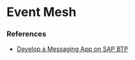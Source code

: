 # Event Mesh






### References





* [Develop a Messaging App on SAP BTP](https://developers.sap.com/mission.cp-enterprisemessaging-app-develop.html)